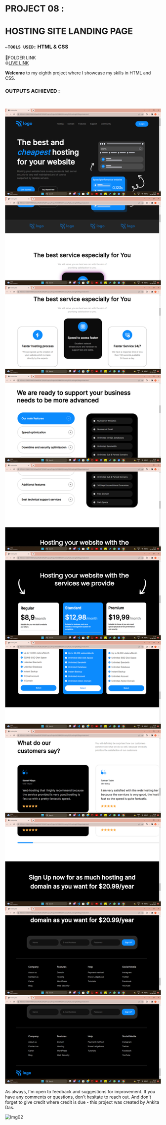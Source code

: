 # PROJECT 08 :

# **HOSTING SITE LANDING PAGE** <br>

### `✏️TOOLS USED:` HTML & CSS

📂FOLDER LINK<br>
🌐[LIVE LINK](http://127.0.0.1:5500/HTML%20and%20CSS%20Projects/Project%2008%20-Hosting%20Landing%20Page/index.html)

**Welcome** to my eighth project where I showcase my skills in HTML and CSS.<br>

### OUTPUTS ACHIEVED : 
<br>

![IMG1](Images/img1.png)
![IMG2](Images/img2.png)
![IMG3](Images/img3.png)
![IMG4](Images/img4.png)
![IMG5](Images/img5.png)
![IMG6](Images/img6.png)
![IMG7](Images/img7.png)
![IMG8](Images/img8.png)
![IMG9](Images/img9.png)
![IMG10](Images/img10.png)
![IMG11](Images/img11.png)

As always, I'm open to feedback and suggestions for improvement. If you have any comments or questions, don't hesitate to reach out. And don't forget to give credit where credit is due - this project was created by Ankita Das.

![Img02](https://img.shields.io/badge/By-Ankita%20das-brightgreen)
